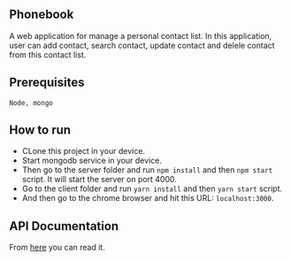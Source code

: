 ## Phonebook

A web application for manage a personal contact list. In this application, user can add contact, search contact, update contact and delele contact from this contact list.

## Prerequisites

```
Node, mongo
```

## How to run

- CLone this project in your device.
- Start mongodb service in your device.
- Then go to the server folder and run ``` npm install ``` and then ``` npm start ``` script. It will start the server on port 4000.
- Go to the client folder and run ``` yarn install ``` and then ``` yarn start ``` script.
- And then go to the chrome browser and hit this URL: ``` localhost:3000 ```.
 
## API Documentation

From [here](https://web.postman.co/collections/1463688-cac4e331-7932-8505-f05a-4870a85532f8?workspace=8c46d4fb-2d27-487c-8626-29500cfaf6df) you can read it.
